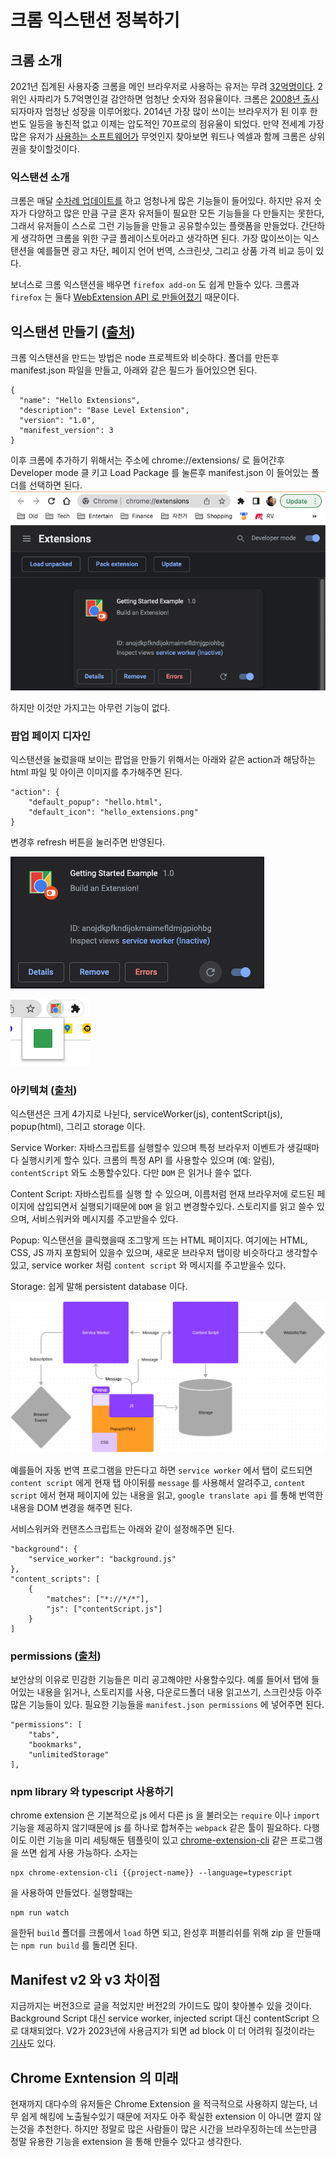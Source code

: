# 크롬 익스탠션 정복하기

## 크롬 소개

2021년 집계된 사용자중 크롬을 메인 브라우저로 사용하는 유저는 무려 [32억명이다](https://www.statista.com/statistics/543218/worldwide-internet-users-by-browser/#:~:text=In%202021%2C%20there%20were%20an,users%20for%20Chrome%20and%20Safari.). 2위인 사파리가 5.7억명인걸 감안하면 엄청난 숫자와 점유율이다. 크롬은 [2008년 출시](https://nira.com/chrome-history/#:~:text=Chrome%20experienced%20dramatic%20growth%20in,market%20substantially%20during%20this%20period.) 되자마자 엄청난 성장을 이루어왔다. 2014년 가장 많이 쓰이는 브라우저가 된 이후 한번도 일등을 놓친적 없고 이제는 압도적인 70프로의 점유율이 되었다. 만약 전세계 가장 많은 유저가 [사용하는 소프트웨어가](https://statisticsanddata.org/data/most-popular-pc-software/#:~:text=Microsoft%20Excel%20has%20been%20at,list%20for%20several%20years%20now.) 무엇인지 찾아보면 워드나 엑셀과 함께 크롬은 상위권을 찾이할것이다.

### 익스탠션 소개

크롬은 매달 [수차례 업데이트를](https://chromereleases.googleblog.com/) 하고 엄청나게 많은 기능들이 들어있다. 하지만 유저 숫자가 다양하고 많은 만큼 구글 혼자 유저들이 필요한 모든 기능들을 다 만들지는 못한다, 그래서 유저들이 스스로 그런 기능들을 만들고 공유할수있는 플랫폼을 만들었다. 간단하게 생각하면 크롬을 위한 구글 플레이스토어라고 생각하면 된다. 가장 많이쓰이는 익스탠션을 예를들면 광고 차단, 페이지 언어 번역, 스크린샷, 그리고 상품 가격 비교 등이 있다.

보너스로 크롬 익스탠션을 배우면 `firefox add-on` 도 쉽게 만들수 있다. 크롬과 `firefox` 는 둘다 [WebExtension API 로 만들어졌기](https://developer.mozilla.org/en-US/docs/Mozilla/Add-ons/WebExtensions/Chrome_incompatibilities) 때문이다.

## 익스탠션 만들기 ([출처](https://developer.chrome.com/docs/extensions/mv3/overview/))

크롬 익스탠션을 만드는 방법은 node 프로젝트와 비슷하다. 폴더를 만든후 manifest.json 파일을 만들고, 아래와 같은 필드가 들어있으면 된다.

    {
      "name": "Hello Extensions",
      "description": "Base Level Extension",
      "version": "1.0",
      "manifest_version": 3
    }

이후 크롬에 추가하기 위해서는 주소에 chrome://extensions/ 로 들어간후 Developer mode 클 키고 Load Package 를 눌른후 manifest.json 이 들어있는 폴더를 선택하면 된다.
![developer-mode-load](./images/2022-07-08/developer-mode-load.png "developer-mode-load")

하지만 이것만 가지고는 아무런 기능이 없다.

### 팝업 페이지 디자인

익스탠션을 눌렀을때 보이는 팝업을 만들기 위해서는 아래와 같은 action과 해당하는 html 파일 및 아이콘 이미지를 추가해주면 된다.

    "action": {
        "default_popup": "hello.html",
        "default_icon": "hello_extensions.png"
    }

변경후 refresh 버튼을 눌러주면 반영된다.

![Refresh Button](./images/2022-07-08/refresh.png "Refresh")

![pinned](./images/2022-07-08/pinned.png "pinned")

### 아키텍쳐 ([출처](https://developer.chrome.com/docs/extensions/mv3/architecture-overview/))

익스탠션은 크게 4가지로 나뉜다, serviceWorker(js), contentScript(js), popup(html), 그리고 storage 이다.

Service Worker: 자바스크립트를 실행할수 있으며 특정 브라우저 이벤트가 생길때마다 실행시키게 할수 있다. 크롬의 특정 API 를 사용할수 있으며 (예: 알림), `contentScript` 와도 소통할수있다. 다만 `DOM` 은 읽거나 쓸수 없다.

Content Script: 자바스립트를 실행 할 수 있으며, 이름처럼 현재 브라우저에 로드된 페이지에 삽입되면서 실행되기때문에 `DOM` 을 읽고 변경할수있다. 스토리지를 읽고 쓸수 있으며, 서비스워커와 메시지를 주고받을수 있다.

Popup: 익스탠션을 클릭했을때 조그맣게 뜨는 HTML 페이지다. 여기에는 HTML, CSS, JS 까지 포함되어 있을수 있으며, 새로운 브라우저 탭이랑 비슷하다고 생각할수 있고, service worker 처럼 `content script` 와 메시지를 주고받을수 있다.

Storage: 쉽게 말해 persistent database 이다.

![architecture](./images/2022-07-08/architecture.png "architecture")

예를들어 자동 번역 프로그램을 만든다고 하면
`service worker` 에서 탭이 로드되면 `content script` 에게 현재 탭 아이뒤를 `message` 를 사용해서 알려주고, `content script` 에서 현재 페이지에 있는 내용을 읽고, `google translate api` 를 통해 번역한 내용을 DOM 변경을 해주면 된다.

서비스워커와 컨탠츠스크립트는 아래와 같이 설정해주면 된다.

    "background": {
        "service_worker": "background.js"
    },
    "content_scripts": [
        {
            "matches": ["*://*/*"],
            "js": ["contentScript.js"]
        }
    ]

### permissions ([출처](https://developer.chrome.com/docs/extensions/mv3/declare_permissions/))

보안상의 이유로 민감한 기능들은 미리 공고해야만 사용할수있다. 예를 들어서 탭에 들어있는 내용을 읽거나, 스토리지를 사용, 다운로드폴더 내용 읽고쓰기, 스크린샷등 아주 많은 기능들이 있다. 필요한 기능들을 `manifest.json permissions` 에 넣어주면 된다.

    "permissions": [
        "tabs",
        "bookmarks",
        "unlimitedStorage"
    ],

### npm library 와 typescript 사용하기

chrome extension 은 기본적으로 js 에서 다른 js 을 불러오는 `require` 이나 `import` 기능을 제공하지 않기때문에 js 를 하나로 합쳐주는 `webpack` 같은 툴이 필요하다. 다행이도 이런 기능을 미리 세팅해둔 템플릿이 있고 [chrome-extension-cli](https://github.com/dutiyesh/chrome-extension-cli#readme) 같은 프로그램을 쓰면 쉽게 사용 가능하다.
소자는

    npx chrome-extension-cli {{project-name}} --language=typescript

을 사용하여 만들었다. 실행할때는

    npm run watch

을한뒤 `build` 폴더를 크롬에서 `load` 하면 되고, 완성후 퍼블리쉬를 위해 zip 을 만들때는 `npm run build` 를 돌리면 된다.

## Manifest v2 와 v3 차이점

지금까지는 버전3으로 글을 적었지만 버전2의 가이드도 많이 찾아볼수 있을 것이다. Background Script 대신 service worker, injected script 대신 contentScript 으로 대채되었다. V2가 2023년에 사용금지가 되면 ad block 이 더 어려워 질것이라는 [기사](https://www.theregister.com/2022/06/08/google_blocking_privacy_manifest/)도 있다.

## Chrome Exntension 의 미래

현재까지 대다수의 유저들은 Chrome Extension 을 적극적으로 사용하지 않는다, 너무 쉽게 해킹에 노출될수있기 때문에 저자도 아주 확실한 extension 이 아니면 깔지 않는것을 추천한다. 하지만 정말로 많은 사람들이 많은 시간을 브라우징하는데 쓰는만큼 정말 유용한 기능을 extension 을 통해 만들수 있다고 생각한다.
